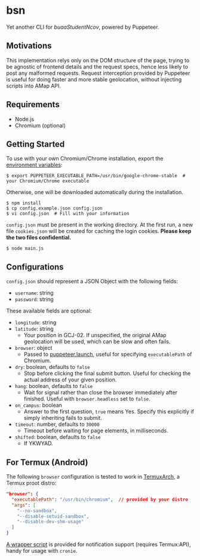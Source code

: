 # bsn

Yet another CLI for *buaaStudentNcov*, powered by Puppeteer.

## Motivations

This implementation relys only on the DOM structure of the page, trying to be agnostic of frontend details and the request specs, hence less likely to post any malformed requests. Request interception provided by Puppeteer is useful for doing faster and more stable geolocation, without injecting scripts into AMap API.

## Requirements

- Node.js
- Chromium (optional)

## Getting Started

To use with your own Chromium/Chrome installation, export the [environment variables](https://github.com/puppeteer/puppeteer/blob/v13.5.1/docs/api.md#environment-variables):

```shell
$ export PUPPETEER_EXECUTABLE_PATH=/usr/bin/google-chrome-stable  # your Chromium/Chrome executable
```

Otherwise, one will be downloaded automatically during the installation.

```
$ npm install
$ cp config.example.json config.json
$ vi config.json  # Fill with your information
```

`config.json` must be present in the working directory. At the first run, a new file `cookies.json` will be created for caching the login cookies. **Please keep the two files confidential.**

```
$ node main.js
```

## Configurations

`config.json` should represent a JSON Object with the following fields:

- `username`: string
- `password`: string

These available fields are optional:

- `longitude`: string
- `latitude`: string
  - Your position in GCJ-02. If unspecified, the original AMap geolocation will be used, which can be slow and often fails.
- `browser`: object
  - Passed to [puppeteer.launch](https://github.com/puppeteer/puppeteer/blob/v13.5.1/docs/api.md#puppeteerlaunchoptions), useful for specifying `executablePath` of Chromium.
- `dry`: boolean, defaults to `false`
  - Stop before clicking the final submit button. Useful for checking the actual address of your given position.
- `hang`: boolean, defaults to `false`
  - Wait for signal rather than close the browser immediately after finished. Useful with `browser.headless` set to `false`.
- `on_campus`: boolean
  - Answer to the first question, `true` means Yes. Specify this explicitly if simply inheriting fails to submit.
- `timeout`: number, defaults to `30000`
  - Timeout before waiting for page elements, in milliseconds.
- `shifted`: boolean, defaults to `false`
  - If YKWYAD.

## For Termux (Android)

The following `browser` configuration is tested to work in [TermuxArch](https://github.com/SDRausty/termux-archlinux), a Termux proot distro:

```json
"browser": {
  "executablePath": "/usr/bin/chromium",  // provided by your distro
  "args": [
    "--no-sandbox",
    "--disable-setuid-sandbox",
    "--disable-dev-shm-usage"
  ]
}
```

[A wrapper script](termux-runner.bash) is provided for notification support (requires Termux:API), handy for usage with `cronie`.
